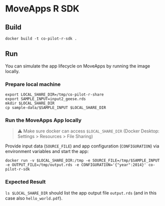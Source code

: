 # MoveApps R SDK

## Build

```
docker build -t co-pilot-r-sdk .
```

## Run

You can simulate the app lifecycle on MoveApps by running the image locally.

### Prepare local machine

```
export LOCAL_SHARE_DIR=/tmp/co-pilot-r-share
export SAMPLE_INPUT=input2_geese.rds
mkdir $LOCAL_SHARE_DIR
cp sample-data/$SAMPLE_INPUT $LOCAL_SHARE_DIR
```

### Run the MoveApps App locally

> :warning: Make sure docker can access `$LOCAL_SHARE_DIR` (Docker Desktop: Settings > Resources > File Sharing)

Provide input data (`SOURCE_FILE`) and app configuration (`CONFIGURATION`) via environment variables and start the app:

```
docker run -v $LOCAL_SHARE_DIR:/tmp -e SOURCE_FILE=/tmp/$SAMPLE_INPUT -e OUTPUT_FILE=/tmp/output.rds -e CONFIGURATION='{"year":2014}' co-pilot-r-sdk
```

### Expected Result

`ls $LOCAL_SHARE_DIR` should list the app output file `output.rds` (and in this case also `hello_world.pdf`).
